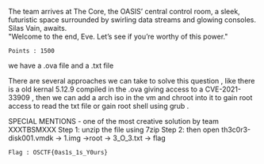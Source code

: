 The team arrives at The Core, the OASIS’ central control room, a sleek, futuristic space surrounded by swirling data streams and glowing consoles. Silas Vain, awaits.  
"Welcome to the end, Eve. Let’s see if you’re worthy of this power."

`Points : 1500`

we have a .ova file and a .txt file 

There are several approaches we can take to solve this question , like there is a old kernal 5.12.9 compiled in the .ova giving access to a CVE-2021-33909 , then we can add a arch iso in the vm and chroot into it to gain root access to read the txt file or gain root shell using grub .

SPECIAL MENTIONS - one of the most creative solution by team XXXTBSMXXX 
Step 1: unzip the file using 7zip
Step 2: then open th3c0r3-disk001.vmdk -> 1.img ->root -> 3_O_3.txt -> flag

`Flag : OSCTF{0as1s_1s_Y0urs}`
